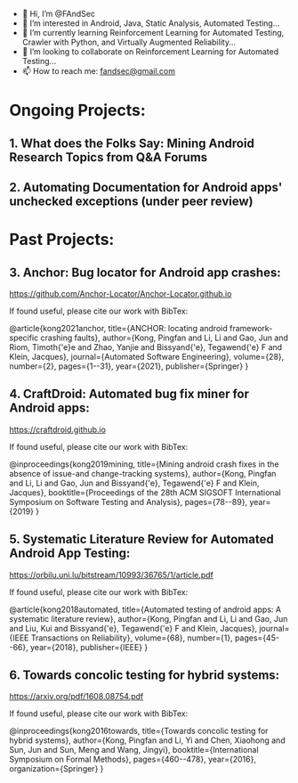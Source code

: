 - 👋 Hi, I’m @FAndSec
- 👀 I’m interested in Android, Java, Static Analysis, Automated Testing...
- 🌱 I’m currently learning Reinforcement Learning for Automated Testing, Crawler with Python, and Virtually Augmented Reliability...
- 💞️ I’m looking to collaborate on Reinforcement Learning for Automated Testing...
- 📫 How to reach me: fandsec@gmail.com

<!---
FAndSec/FAndSec is a ✨ special ✨ repository because its `README.md` (this file) appears on your GitHub profile.
You can click the Preview link to take a look at your changes.
--->
# Ongoing Projects:

## 1. What does the Folks Say: Mining Android Research Topics from Q&A Forums

## 2. Automating Documentation for Android apps' unchecked exceptions (under peer review)

# Past Projects:

## 3. Anchor: Bug locator for Android app crashes:
https://github.com/Anchor-Locator/Anchor-Locator.github.io

If found useful, please cite our work with BibTex:

@article{kong2021anchor,
  title={ANCHOR: locating android framework-specific crashing faults},
  author={Kong, Pingfan and Li, Li and Gao, Jun and Riom, Timoth{\'e}e and Zhao, Yanjie and Bissyand{\'e}, Tegawend{\'e} F and Klein, Jacques},
  journal={Automated Software Engineering},
  volume={28},
  number={2},
  pages={1--31},
  year={2021},
  publisher={Springer}
}

## 4. CraftDroid: Automated bug fix miner for Android apps:
https://craftdroid.github.io

If found useful, please cite our work with BibTex:

@inproceedings{kong2019mining,
  title={Mining android crash fixes in the absence of issue-and change-tracking systems},
  author={Kong, Pingfan and Li, Li and Gao, Jun and Bissyand{\'e}, Tegawend{\'e} F and Klein, Jacques},
  booktitle={Proceedings of the 28th ACM SIGSOFT International Symposium on Software Testing and Analysis},
  pages={78--89},
  year={2019}
}

## 5. Systematic Literature Review for Automated Android App Testing:
https://orbilu.uni.lu/bitstream/10993/36765/1/article.pdf

If found useful, please cite our work with BibTex:

@article{kong2018automated,
  title={Automated testing of android apps: A systematic literature review},
  author={Kong, Pingfan and Li, Li and Gao, Jun and Liu, Kui and Bissyand{\'e}, Tegawend{\'e} F and Klein, Jacques},
  journal={IEEE Transactions on Reliability},
  volume={68},
  number={1},
  pages={45--66},
  year={2018},
  publisher={IEEE}
}

## 6. Towards concolic testing for hybrid systems:
https://arxiv.org/pdf/1608.08754.pdf

If found useful, please cite our work with BibTex:

@inproceedings{kong2016towards,
  title={Towards concolic testing for hybrid systems},
  author={Kong, Pingfan and Li, Yi and Chen, Xiaohong and Sun, Jun and Sun, Meng and Wang, Jingyi},
  booktitle={International Symposium on Formal Methods},
  pages={460--478},
  year={2016},
  organization={Springer}
}
